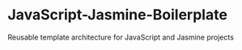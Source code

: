 JavaScript-Jasmine-Boilerplate
==============================

Reusable template architecture for JavaScript and Jasmine projects